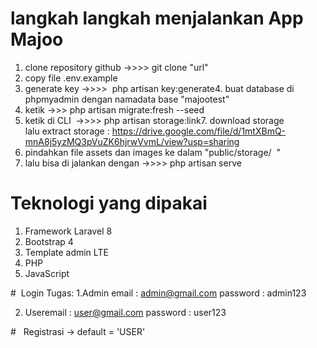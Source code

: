 # langkah langkah menjalankan App Majoo
1. clone repository github ->>>> git clone "url"
2. copy file .env.example
3. generate key ->>>>  php artisan key:generate4. buat database di phpmyadmin dengan namadata base "majootest"
5. ketik ->>> php artisan migrate:fresh --seed
6. ketik di CLI  ->>>> php artisan storage:link7. download storage lalu extract storage : https://drive.google.com/file/d/1mtXBmQ-mnA8j5yzMQ3pVuZK6hjrwVvmL/view?usp=sharing
8. pindahkan file assets dan images ke dalam "public/storage/  "
9. lalu bisa di jalankan dengan ->>>> php artisan serve

# Teknologi yang dipakai
1. Framework Laravel 8
2. Bootstrap 4
3. Template admin LTE
4. PHP
5. JavaScript

#  Login Tugas:
1.Admin
email : admin@gmail.com
password : admin123

2. Useremail : user@gmail.com
password : user123

#   Registrasi -> default = 'USER'
